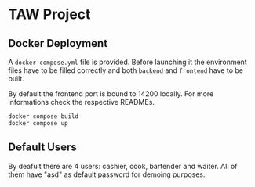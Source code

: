 # TAW Project

## Docker Deployment
A `docker-compose.yml` file is provided. Before launching it the environment files have to be filled correctly and both `backend` and `frontend` have to be built.

By default the frontend port is bound to 14200 locally. For more informations check the respective READMEs.

```
docker compose build
docker compose up
```
## Default Users
By deafult there are 4 users: cashier, cook, bartender and waiter. All of them have "asd" as default password for demoing purposes.
